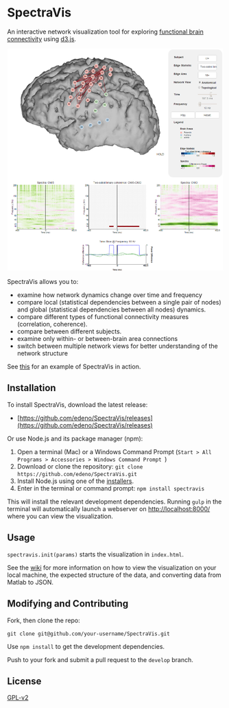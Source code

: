 SpectraVis
==========

An interactive network visualization tool for exploring [functional brain connectivity](http://www.scholarpedia.org/article/Brain_connectivity) using [d3.js](http://d3js.org/).

![](/spectraVis.png)

SpectraVis allows you to:
+ examine how network dynamics change over time and frequency
+ compare local (statistical dependencies between a single pair of nodes) and global (statistical dependencies between all nodes) dynamics.
+ compare different types of functional connectivity measures (correlation, coherence).
+ compare between different subjects.
+ examine only within- or between-brain area connections
+ switch between multiple network views for better understanding of the network structure

See [this](http://ericdeno.com/research/SpectraVis/) for an example of SpectraVis in action.

## Installation
To install SpectraVis, download the latest release:
+  [https://github.com/edeno/SpectraVis/releases](https://github.com/edeno/SpectraVis/releases)

Or use Node.js and its package manager (npm):

1. Open a terminal (Mac) or a Windows Command Prompt (`Start > All Programs > Accessories > Windows Command Prompt `)
2. Download or clone the repository: `git clone https://github.com/edeno/SpectraVis.git`
3. Install Node.js using one of the [installers](https://nodejs.org/).
4. Enter in the terminal or command prompt: `npm install spectravis`

This will install the relevant development dependencies. Running `gulp` in the terminal will automatically launch a webserver on [http://localhost:8000/](http://localhost:8000/) where you can view the visualization.

## Usage
`spectravis.init(params)` starts the visualization in `index.html`.

See the [wiki](https://github.com/edeno/SpectraVis/wiki) for more information on how to view the visualization on your local machine, the expected structure of the data, and converting data from Matlab to JSON.

## Modifying and Contributing
Fork, then clone the repo:
````
git clone git@github.com/your-username/SpectraVis.git
````
Use `npm install` to get the development dependencies.

Push to your fork and submit a pull request to the `develop` branch.

## License
[GPL-v2](http://www.gnu.org/licenses/old-licenses/gpl-2.0.en.html)
